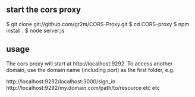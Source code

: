 ## start the cors proxy

$ git clone git://github.com/gr2m/CORS-Proxy.git
$ cd CORS-proxy
$ npm install .
$ node server.js

## usage

The cors proxy will start at http://localhost:9292. To access another domain, use the domain name (including port) as the first folder, e.g.

http://localhost:9292/localhost:3000/sign_in
http://localhost:9292/my.domain.com/path/to/resource
etc etc